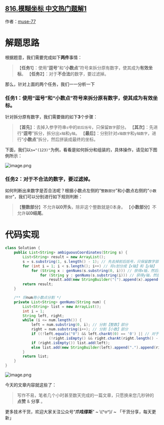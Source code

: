 ## [816.模糊坐标 中文热门题解1](https://leetcode.cn/problems/ambiguous-coordinates/solutions/100000/zhua-wa-mou-si-tu-jie-leetcode-by-muse-7-7y25)

作者：[muse-77](https://leetcode.cn/u/muse-77)
# 解题思路
根据题意，我们需要完成如下**两件**事情：
> 【**任务1**】：使用“**逗号**”和“**小数点**”符号来拆分原有数字，使其成为**有效坐标**。
> 【**任务2**】：对于**不合法**的数字，要过滤掉。

那么，针对上面的两个任务，我们一一分析一下

### 任务1：使用“逗号”和“小数点”符号来拆分原有数字，使其成为有效坐标。
针对拆分原有数字，我们需要做的如下**3**个步骤：
> 【**首先**】：去掉入参字符串`s`中的`前后括号`，只保留`数字`部分。
> 【**其次**】：先进行“**逗号**”拆分，拆分出`x轴`和`y轴`。
> 【**最后**】：分别针对`x轴数字`和`y轴数字`，进行“**小数点**”拆分，然后拼装成最终的坐标。

下面，我们以`s="(123)"`为例，看看是如何拆分和组装的，具体操作，请见如下图例所示：

![image.png](https://pic.leetcode.cn/1667784432-FgIcEj-image.png)

### 任务2：对于**不合法**的数字，要过滤掉。
如何判断出来数字是否合法呢？根据小数点左侧的“`整数部分`”和小数点右侧的“`小数部分`”，我们可以分别进行如下规则判断：
> 【**整数部分**】不允许**以0开头**，除非这个整数就是0本身。
> 【**小数部分**】不允许**以0结尾**。

# 代码实现
```java
class Solution {
    public List<String> ambiguousCoordinates(String s) {
        List<String> result = new ArrayList();
        s = s.substring(1, s.length() - 1); // 先去掉前后括号，只保留数字部分。即："(034)"——>"034"
        for (int i = 1; i < s.length(); i++) // 将s划分成【x轴】和【y轴】
            for (String x : genNums(s.substring(0, i))) // 获得x轴，然后使用“小数点”分割出【n种】可能的合法数字
                for (String y : genNums(s.substring(i))) // 获得y轴，然后使用“小数点”分割出【m种】可能的合法数字
                    result.add(new StringBuilder("(").append(x).append(", ").append(y).append(")").toString()); // 拼装在最终结果【n*m种】
        return result;
    }

    /** 将num用小数点分割 */
    private List<String> genNums(String num) {
        List<String> list = new ArrayList();
        int i = 1;
        String left, right;
        while (i <= num.length()) {
            left = num.substring(0, i); // 分割【整数】部分
            right = num.substring(i++); // 分割【小数】部分
            if ((!left.equals("0") && left.charAt(0) == '0') || // 对于逗号左侧【整数】，不允许以0开头，除非这个整数就是0本身
                    (!right.isEmpty() && right.charAt(right.length() - 1) == '0')) continue; // 对于逗号右侧【小数】，不允许以0作为结尾
            if (right.isEmpty()) list.add(left);
            else list.add(new StringBuilder(left).append(".").append(right).toString());
        }
        return list;
    }
}
```

![image.png](https://pic.leetcode.cn/1667784441-ofwbJy-image.png)


今天的文章内容就这些了：

> 写作不易，笔者几个小时甚至数天完成的一篇文章，只愿换来您几秒钟的 **点赞** & **分享** 。

更多技术干货，欢迎大家关注公众号“**爪哇缪斯**” ~ \\(^o^)/ ~ 「干货分享，每天更新」